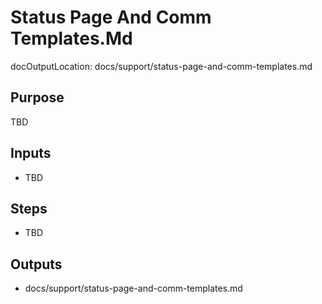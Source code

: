 # Status Page And Comm Templates.Md

docOutputLocation: docs/support/status-page-and-comm-templates.md

## Purpose

TBD

## Inputs

- TBD

## Steps

- TBD

## Outputs

- docs/support/status-page-and-comm-templates.md
